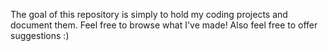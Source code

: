 The goal of this repository is simply to hold my coding projects and document them. Feel free to browse what I've made! Also feel free to offer suggestions :)
